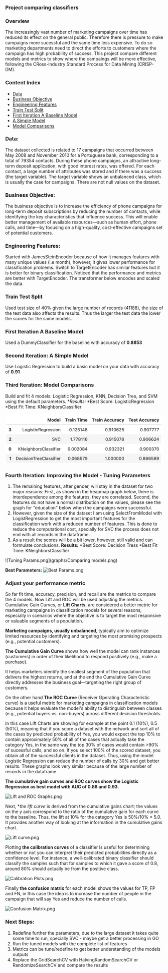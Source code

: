 ### Project comparing classifiers

### Overview
The increasingly vast number of marketing campaigns over time has reduced its effect on the general public. Therefore there is pressure to make campaigns more sucessful and the same time less expensive. To do so marketing departments need to direct the efforts to customers where the campaign has high probability of success. This project compare different models and metrics to show where the campaings will be more effective, following the CRoss-Industry Standard Process for Data Mining (CRISP-DM). 

### Content Index 
- [Data](#data)
- [Business Objective](#business-objective)
- [Engineering Features](#engineering-features)
- [Train Test Split](#train-test-split)
- [First Iteration A Baseline Model](#first-iteration-a-baseline-model)
- [A Simple Model](#a-simple-model)
- [Model Comparisons](#model-comparisons)

### Data:
The dataset collected is related to 17 campaigns that occurred between May 2008 and November 2010 for a Portuguese bank, corresponding to a total of 79354 contacts. During these phone campaigns, an attractive long-term deposit application, with good interest rates, was offered. For each contact, a large number of attributes was stored and if there was a success (the target variable).
The target variable shows an unbalanced class, which is usually the case for campaigns.
There are not null values on the dataset.

### Business Objective:
The business objective is to increase the efficiency of phone campaigns for long-term deposit subscriptions by reducing the number of contacts, while identifying the key characteristics that influence success. This will enable better management of available resources—such as human effort, phone calls, and time—by focusing on a high-quality, cost-effective campaigns set of potential customers.

### Engineering Features:
Started with JamesSteinEncoder because of how it manages features with many unique values (i.e month), however, it gives lower performance for classification problems. 
Switch to TargetEncoder has similar features but it is better for binary classification. Noticed that the performance and metrics are better with TargetEncoder.
The transformer below encodes and scaled the data.

### Train Test Split
Used test size of 40% given the large number of records (41188), the size of the test data also affects the results. Thus the larger the test data the lower the scores for the same models.

### First Iteration A Baseline Model
Used a DummyClassifier for the baseline with accuracy of **0.8853**

### Second Iteration: A Simple Model
Use Logistic Regression to build a basic model on your data with accuracy of **0.91**

### Third Iteration: Model Comparisons
Build and fit 4 models: Logistic Regression, KNN, Decision Tree, and SVM using the default parameters.
**Results:*
*Best Score: LogisticRegression
*Best Fit Time: KNeighborsClassifier

![Comparing Models](/graphs/comparing-models.png)

### Fourth Iteration: Improving the Model - Tuning Parameters
1. The remaining features, after gender, will stay in the dataset for two major reasons: First, as shown in the heapmap graph below, there is interdependence among the features, they are correlated. Second, the features do not have a normal distribution on the values, please see the graph for "education" below when the campaigns were successful.
2. However, given the size of the dataset I am using SelectFromModel with LogistRegression to get the most important features for the classification work with a reduced number of features. This is done to reduce the computational cost, specially for SVC the process does not end with all records in the dataframe.
3. As a result the scores will be a bit lower, however, still valid and can formulate conclusions.
**Results:**
*Best Score: Decision Tress
*Best Fit Time: KNeighborsClassifier

![Tuning Params.png](graphs/Comparing models.png)

**Best Parameters:**
![Best Params.png](attachment:503129e7-824f-4f8e-95c4-d7eb179605fa.png)

### Adjust your performance metric
So far fit time, accuracy, precision, and recall  are the metrics to compare the 4 models. Now Lift and ROC will be used adjusting the metrics.
Cumulative Gain Curves, or **Lift Charts**, are considered a better metric for marketing campaigns in classification models for several reasons, especially in scenarios where the objective is to target the most responsive or valuable segments of a population.

**Marketing campaigns, usually unbalanced**,  typically aim to optimize limited resources by identifying and targeting the most promising prospects (e.g., potential customers).

**The Cumulative Gain Curve** shows how well the model can rank instances (customers) in order of their likelihood to respond positively (e.g., make a purchase).

It helps marketers identify the smallest segment of the population that delivers the highest returns, and at the end the Cumulative Gain Curve directly addresses the business goal—targeting the right group of customers.

On the other hand **The ROC Curve** (Receiver Operating Characteristic curve) is a useful metric for marketing campaigns in classification models because it helps evaluate the model's ability to distinguish between classes (e.g., potential buyers vs. non-buyers) across different decision thresholds.

In this case Lift Charts are showing for example at the point 0.1 (10%), 0.5 (50%), meaning that if you score a dataset with the network and sort all of the cases by predicted probability of Yes, you would expect the top 10% to contain approximately 50% of all of the cases that actually take the category Yes, in the same way the top 30% of cases would contain >90% of sucessful calls, and so on. If you select 100% of the scored dataset, you obtain all of the successful clients in the dataset. Thus, using the model Logistic Regression can reduce the number of calls by 30% and get better results. These graphs look very similar because of the large number of records in the dataframe.

**The cumulative gain curves and ROC curves show the Logistic Regression as best model with AUC of 0.88 and 0.93.**

![Lift and ROC Graphs.png](attachment:573bb3c8-564e-452b-ac1b-bf75626972eb.png)

Next, **the lift curve* is derived from the cumulative gains chart; the values on the y axis correspond to the ratio of the cumulative gain for each curve to the baseline. Thus, the lift at 10% for the category Yes is 50%/10% = 5.0. It provides another way of looking at the information in the cumulative gains chart.

![Lift curve.png](attachment:8af7fdab-ba84-45de-8683-68551a28beb1.png)

Plotting **the calibration curves** of a classifier is useful for determining whether or not you can interpret their predicted probabilities directly as a confidence level. For instance, a well-calibrated binary classifier should classify the samples such that for samples to which it gave a score of 0.8, around 80% should actually be from the positive class.

![Calibration Plots.png](attachment:f4ad90c4-c606-4e2d-8a9f-d34003626c1f.png)

Finally **the confusion matrix** for each model shows the values for TP, FP and FN, in this case the idea is to increase the number of people in the campaign that will say Yes and reduce the number of calls.

![Confusion Matrix.png](attachment:a7418ece-8667-4ef6-ab43-675ff958adac.png)

### Next Steps:
1. Redefine further the parameters, due to the large dataset it takes quite some time to run, specially SVC - maybe get a better processing in GO 
2. Run the tuned models with the complete list of features
3. Metrics can be tune/redefine to get better understanding of the models outputs
4. Replace the GridSearchCV with HalvingRandomSearchCV or RandomizeSearchCV and compare the results
